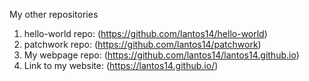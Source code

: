 My other repositories

1. hello-world repo: (https://github.com/lantos14/hello-world)
2. patchwork repo: (https://github.com/lantos14/patchwork)
3. My webpage repo: (https://github.com/lantos14/lantos14.github.io)
4. Link to my website: (https://lantos14.github.io/)